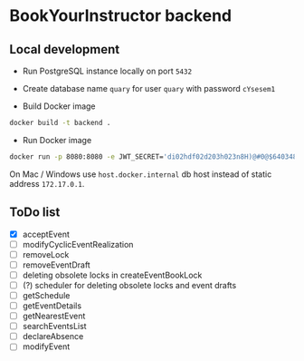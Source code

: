 # BookYourInstructor backend

## Local development

- Run PostgreSQL instance locally on port `5432`

- Create database name `quary` for user `quary` with password `cYsesem1`

- Build Docker image

```bash
docker build -t backend .
```

- Run Docker image

```bash
docker run -p 8080:8080 -e JWT_SECRET='di02hdf02d203h023n8H)@#0@$640348' -e DB_USERNAME='quary' -e DB_PASSWORD='cYsesem1' -e DB_URL='jdbc:postgresql://172.17.0.1:5432/quary' -e CORS_ALLOWED_ORIGINS='https://localhost:3000' --name=backend backend
```

On Mac / Windows use `host.docker.internal` db host instead of static address `172.17.0.1`.

## ToDo list

- [x] acceptEvent
- [ ] modifyCyclicEventRealization
- [ ] removeLock
- [ ] removeEventDraft
- [ ] deleting obsolete locks in createEventBookLock
- [ ] (?) scheduler for deleting obsolete locks and event drafts
- [ ] getSchedule
- [ ] getEventDetails
- [ ] getNearestEvent
- [ ] searchEventsList
- [ ] declareAbsence
- [ ] modifyEvent